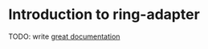 # Introduction to ring-adapter

TODO: write [great documentation](http://jacobian.org/writing/what-to-write/)
